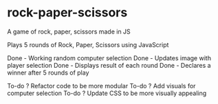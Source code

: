 # rock-paper-scissors
A game of rock, paper, scissors made in JS

Plays 5 rounds of Rock, Paper, Scissors using JavaScript

Done - Working random computer selection
Done - Updates image with player selection
Done - Displays result of each round
Done - Declares a winner after 5 rounds of play

To-do ? Refactor code to be more modular
To-do ? Add visuals for computer selection
To-do ? Update CSS to be more visually appealing